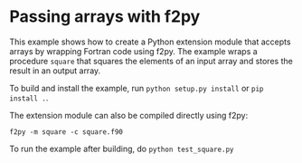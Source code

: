 # Passing arrays with f2py

This example shows how to create a Python extension module that accepts arrays by wrapping Fortran code using f2py. The example wraps a procedure `square` that squares the elements of an input array and stores the result in an output array.

To build and install the example, run `python setup.py install` or `pip install .`.

The extension module can also be compiled directly using f2py:

`f2py -m square -c square.f90`

To run the example after building, do `python test_square.py`
